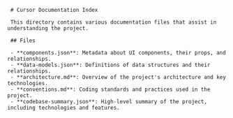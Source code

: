      # Cursor Documentation Index

     This directory contains various documentation files that assist in understanding the project.

     ## Files

     - **components.json**: Metadata about UI components, their props, and relationships.
     - **data-models.json**: Definitions of data structures and their relationships.
     - **architecture.md**: Overview of the project's architecture and key technologies.
     - **conventions.md**: Coding standards and practices used in the project.
     - **codebase-summary.json**: High-level summary of the project, including technologies and features.